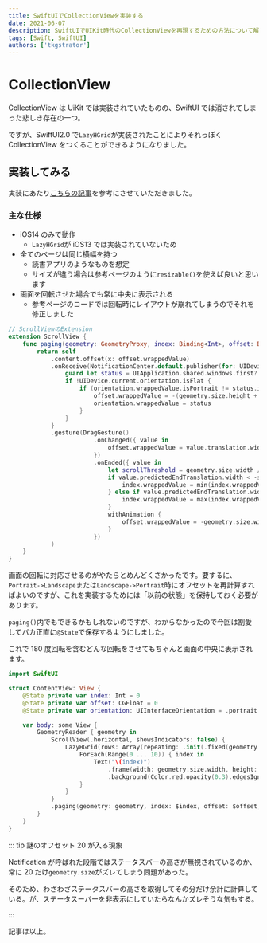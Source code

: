 ```yaml
---
title: SwiftUIでCollectionViewを実装する
date: 2021-06-07
description: SwiftUIでUIKit時代のCollectionViewを再現するための方法について解説
tags: [Swift, SwiftUI]
authors: ['tkgstrator']
---
```


# CollectionView

CollectionView は UiKit では実装されていたものの、SwiftUI では消されてしまった悲しき存在の一つ。

ですが、SwiftUI2.0 で`LazyHGrid`が実装されたことによりそれっぽく CollectionView をつくることができるようになりました。

## 実装してみる

実装にあたり[こちらの記事](https://qiita.com/yuki_m/items/b2ee2f93e1eb94aaf079)を参考にさせていただきました。

### 主な仕様

- iOS14 のみで動作
  - `LazyHGrid`が iOS13 では実装されていないため
- 全てのページは同じ横幅を持つ
  - 読書アプリのようなものを想定
  - サイズが違う場合は参考ページのように`resizable()`を使えば良いと思います
- 画面を回転させた場合でも常に中央に表示される
  - 参考ページのコードでは回転時にレイアウトが崩れてしまうのでそれを修正しました

```swift
// ScrollViewのExtension
extension ScrollView {
    func paging(geometry: GeometryProxy, index: Binding<Int>, offset: Binding<CGFloat>, orientation: Binding<UIInterfaceOrientation>) -> some View {
        return self
            .content.offset(x: offset.wrappedValue)
            .onReceive(NotificationCenter.default.publisher(for: UIDevice.orientationDidChangeNotification)) { _ in
                guard let status = UIApplication.shared.windows.first?.windowScene?.interfaceOrientation else { return }
                if !UIDevice.current.orientation.isFlat {
                    if (orientation.wrappedValue.isPortrait != status.isPortrait) || (orientation.wrappedValue.isLandscape != status.isLandscape) {
                        offset.wrappedValue = -(geometry.size.height + (UIApplication.shared.windows.first?.windowScene?.statusBarManager?.statusBarFrame.height ?? 0)) * CGFloat(index.wrappedValue)
                        orientation.wrappedValue = status
                    }
                }
            }
            .gesture(DragGesture()
                        .onChanged({ value in
                            offset.wrappedValue = value.translation.width - geometry.size.width * CGFloat(index.wrappedValue)
                        })
                        .onEnded({ value in
                            let scrollThreshold = geometry.size.width / 2
                            if value.predictedEndTranslation.width < -scrollThreshold {
                                index.wrappedValue = min(index.wrappedValue + 1, 10)
                            } else if value.predictedEndTranslation.width > scrollThreshold {
                                index.wrappedValue = max(index.wrappedValue - 1, 0)
                            }
                            withAnimation {
                                offset.wrappedValue = -geometry.size.width * CGFloat(index.wrappedValue)
                            }
                        })
            )
    }
}
```

画面の回転に対応させるのがやたらとめんどくさかったです。要するに、`Portrait->Landscape`または`Landscape->Portrait`時にオフセットを再計算すればよいのですが、これを実装するためには「以前の状態」を保持しておく必要があります。

`paging()`内でもできるかもしれないのですが、わからなかったので今回は割愛してバカ正直に`@State`で保存するようにしました。

これで 180 度回転を含むどんな回転をさせてもちゃんと画面の中央に表示されます。

```swift
import SwiftUI

struct ContentView: View {
    @State private var index: Int = 0
    @State private var offset: CGFloat = 0
    @State private var orientation: UIInterfaceOrientation = .portrait

    var body: some View {
        GeometryReader { geometry in
            ScrollView(.horizontal, showsIndicators: false) {
                LazyHGrid(rows: Array(repeating: .init(.fixed(geometry.size.height)), count: 1), alignment: .center, spacing: 0, pinnedViews: []) {
                    ForEach(Range(0 ... 10)) { index in
                        Text("\(index)")
                            .frame(width: geometry.size.width, height: geometry.size.height, alignment: .center)
                            .background(Color.red.opacity(0.3).edgesIgnoringSafeArea(.all))
                    }
                }
            }
            .paging(geometry: geometry, index: $index, offset: $offset, orientation: orientation)
        }
    }
}
```

::: tip 謎のオフセット 20 が入る現象

Notification が呼ばれた段階ではステータスバーの高さが無視されているのか、常に 20 だけ`geometry.size`がズレてしまう問題があった。

そのため、わざわざステータスバーの高さを取得してその分だけ余計に計算している。が、ステータスーバーを非表示にしていたらなんかズレそうな気もする。

:::

記事は以上。
